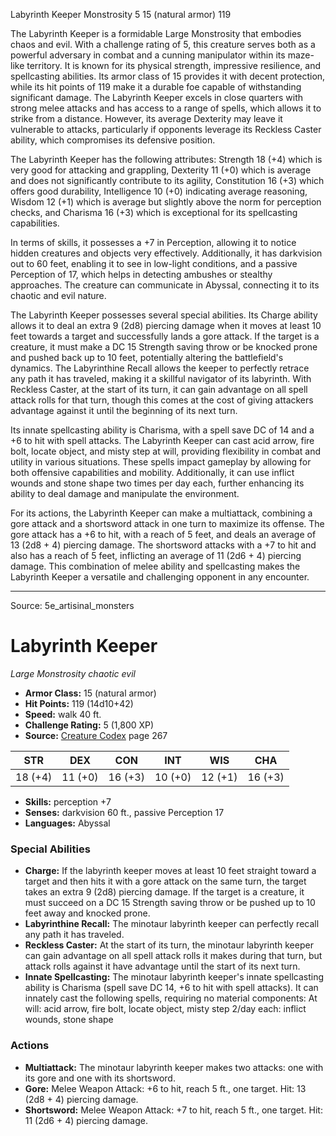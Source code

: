 <MonsterName/>Labyrinth Keeper</MonsterName>
<CreatureType/>Monstrosity</CreatureType>
<CR/>5</CR>
<AC/>15 (natural armor)</AC>
<HP/>119</HP>
<summary>The Labyrinth Keeper is a formidable Large Monstrosity that embodies chaos and evil. With a challenge rating of 5, this creature serves both as a powerful adversary in combat and a cunning manipulator within its maze-like territory. It is known for its physical strength, impressive resilience, and spellcasting abilities. Its armor class of 15 provides it with decent protection, while its hit points of 119 make it a durable foe capable of withstanding significant damage. The Labyrinth Keeper excels in close quarters with strong melee attacks and has access to a range of spells, which allows it to strike from a distance. However, its average Dexterity may leave it vulnerable to attacks, particularly if opponents leverage its Reckless Caster ability, which compromises its defensive position.  </summary>

<detail>

The Labyrinth Keeper has the following attributes: Strength 18 (+4) which is very good for attacking and grappling, Dexterity 11 (+0) which is average and does not significantly contribute to its agility, Constitution 16 (+3) which offers good durability, Intelligence 10 (+0) indicating average reasoning, Wisdom 12 (+1) which is average but slightly above the norm for perception checks, and Charisma 16 (+3) which is exceptional for its spellcasting capabilities. 

In terms of skills, it possesses a +7 in Perception, allowing it to notice hidden creatures and objects very effectively. Additionally, it has darkvision out to 60 feet, enabling it to see in low-light conditions, and a passive Perception of 17, which helps in detecting ambushes or stealthy approaches. The creature can communicate in Abyssal, connecting it to its chaotic and evil nature.

The Labyrinth Keeper possesses several special abilities. Its Charge ability allows it to deal an extra 9 (2d8) piercing damage when it moves at least 10 feet towards a target and successfully lands a gore attack. If the target is a creature, it must make a DC 15 Strength saving throw or be knocked prone and pushed back up to 10 feet, potentially altering the battlefield's dynamics. The Labyrinthine Recall allows the keeper to perfectly retrace any path it has traveled, making it a skillful navigator of its labyrinth. With Reckless Caster, at the start of its turn, it can gain advantage on all spell attack rolls for that turn, though this comes at the cost of giving attackers advantage against it until the beginning of its next turn.

Its innate spellcasting ability is Charisma, with a spell save DC of 14 and a +6 to hit with spell attacks. The Labyrinth Keeper can cast acid arrow, fire bolt, locate object, and misty step at will, providing flexibility in combat and utility in various situations. These spells impact gameplay by allowing for both offensive capabilities and mobility. Additionally, it can use inflict wounds and stone shape two times per day each, further enhancing its ability to deal damage and manipulate the environment.

For its actions, the Labyrinth Keeper can make a multiattack, combining a gore attack and a shortsword attack in one turn to maximize its offense. The gore attack has a +6 to hit, with a reach of 5 feet, and deals an average of 13 (2d8 + 4) piercing damage. The shortsword attacks with a +7 to hit and also has a reach of 5 feet, inflicting an average of 11 (2d6 + 4) piercing damage. This combination of melee ability and spellcasting makes the Labyrinth Keeper a versatile and challenging opponent in any encounter.</detail>



---

Source: 5e_artisinal_monsters

# Labyrinth Keeper

*Large* *Monstrosity* *chaotic evil*

- **Armor Class:** 15 (natural armor)
- **Hit Points:** 119 (14d10+42)
- **Speed:** walk 40 ft.
- **Challenge Rating:** 5 (1,800 XP)
- **Source:** [Creature Codex](https://koboldpress.com/kpstore/product/creature-codex-for-5th-edition-dnd) page 267

| STR | DEX | CON | INT | WIS | CHA |
| --- | --- | --- | --- | --- | --- |
| 18 (+4) | 11 (+0) | 16 (+3) | 10 (+0) | 12 (+1) | 16 (+3) |

- **Skills:** perception +7
- **Senses:** darkvision 60 ft., passive Perception 17
- **Languages:** Abyssal

### Special Abilities

- **Charge:** If the labyrinth keeper moves at least 10 feet straight toward a target and then hits it with a gore attack on the same turn, the target takes an extra 9 (2d8) piercing damage. If the target is a creature, it must succeed on a DC 15 Strength saving throw or be pushed up to 10 feet away and knocked prone.
- **Labyrinthine Recall:** The minotaur labyrinth keeper can perfectly recall any path it has traveled.
- **Reckless Caster:** At the start of its turn, the minotaur labyrinth keeper can gain advantage on all spell attack rolls it makes during that turn, but attack rolls against it have advantage until the start of its next turn.
- **Innate Spellcasting:** The minotaur labyrinth keeper's innate spellcasting ability is Charisma (spell save DC 14, +6 to hit with spell attacks). It can innately cast the following spells, requiring no material components:
At will: acid arrow, fire bolt, locate object, misty step
2/day each: inflict wounds, stone shape

### Actions

- **Multiattack:** The minotaur labyrinth keeper makes two attacks: one with its gore and one with its shortsword.
- **Gore:** Melee Weapon Attack: +6 to hit, reach 5 ft., one target. Hit: 13 (2d8 + 4) piercing damage.
- **Shortsword:** Melee Weapon Attack: +7 to hit, reach 5 ft., one target. Hit: 11 (2d6 + 4) piercing damage.





